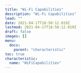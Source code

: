 ```yaml
---
title: "Wi-Fi Capabilities"
description: "Wi-Fi Capabilities"
lead: ""
date: 2021-04-17T18:50:12.019Z
lastmod: 2021-04-17T18:50:12.019Z
draft: false
images: []
menu:
  docs:
    parent: "characteristic"
toc: true
characteristic:
  name: "WiFiCapabilities"
---
```

